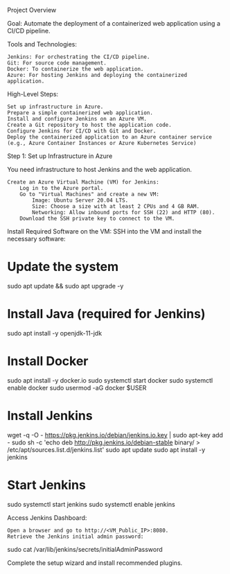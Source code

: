 Project Overview

Goal: Automate the deployment of a containerized web application using a CI/CD pipeline.

Tools and Technologies:

    Jenkins: For orchestrating the CI/CD pipeline.
    Git: For source code management.
    Docker: To containerize the web application.
    Azure: For hosting Jenkins and deploying the containerized application.

High-Level Steps:

    Set up infrastructure in Azure.
    Prepare a simple containerized web application.
    Install and configure Jenkins on an Azure VM.
    Create a Git repository to host the application code.
    Configure Jenkins for CI/CD with Git and Docker.
    Deploy the containerized application to an Azure container service (e.g., Azure Container Instances or Azure Kubernetes Service)

Step 1: Set up Infrastructure in Azure

You need infrastructure to host Jenkins and the web application.

    Create an Azure Virtual Machine (VM) for Jenkins:
        Log in to the Azure portal.
        Go to "Virtual Machines" and create a new VM:
            Image: Ubuntu Server 20.04 LTS.
            Size: Choose a size with at least 2 CPUs and 4 GB RAM.
            Networking: Allow inbound ports for SSH (22) and HTTP (80).
        Download the SSH private key to connect to the VM.

 Install Required Software on the VM: SSH into the VM and install the necessary software:

# Update the system
sudo apt update && sudo apt upgrade -y

# Install Java (required for Jenkins)
sudo apt install -y openjdk-11-jdk

# Install Docker
sudo apt install -y docker.io
sudo systemctl start docker
sudo systemctl enable docker
sudo usermod -aG docker $USER

# Install Jenkins
wget -q -O - https://pkg.jenkins.io/debian/jenkins.io.key | sudo apt-key add -
sudo sh -c 'echo deb http://pkg.jenkins.io/debian-stable binary/ > /etc/apt/sources.list.d/jenkins.list'
sudo apt update
sudo apt install -y jenkins

# Start Jenkins
sudo systemctl start jenkins
sudo systemctl enable jenkins

Access Jenkins Dashboard:

    Open a browser and go to http://<VM_Public_IP>:8080.
    Retrieve the Jenkins initial admin password:

sudo cat /var/lib/jenkins/secrets/initialAdminPassword

Complete the setup wizard and install recommended plugins.
